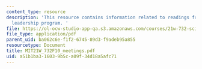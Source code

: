 ```yaml
---
content_type: resource
description: 'This resource contains information related to readings from the MIT-Gordon
  leadership program. '
file: https://ol-ocw-studio-app-qa.s3.amazonaws.com/courses/21w-732-science-writing-and-new-media-fall-2010/a51b1ba316039b5ca09f34d18a5afc71_MIT21W_732F10_meetings.pdf
file_type: application/pdf
parent_uid: ba062c6e-f1f2-6745-89d3-f9adeb95a855
resourcetype: Document
title: MIT21W_732F10_meetings.pdf
uid: a51b1ba3-1603-9b5c-a09f-34d18a5afc71
---
```

